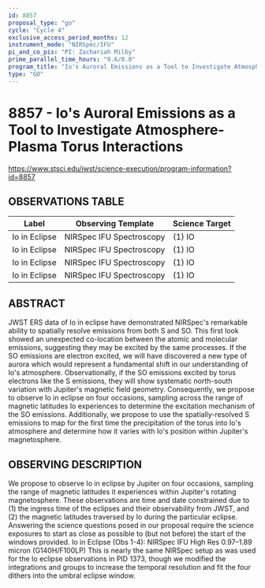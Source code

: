 ```yaml
---
id: 8857
proposal_type: "go"
cycle: "Cycle 4"
exclusive_access_period_months: 12
instrument_mode: "NIRSpec/IFU"
pi_and_co_pis: "PI: Zachariah Milby"
prime_parallel_time_hours: "9.6/0.0"
program_title: "Io's Auroral Emissions as a Tool to Investigate Atmosphere-Plasma Torus Interactions"
type: "GO"
---
```

# 8857 - Io's Auroral Emissions as a Tool to Investigate Atmosphere-Plasma Torus Interactions
https://www.stsci.edu/jwst/science-execution/program-information?id=8857
## OBSERVATIONS TABLE
| Label          | Observing Template       | Science Target |
|----------------|--------------------------|----------------|
| Io in Eclipse  | NIRSpec IFU Spectroscopy | (1) IO         |
| Io in Eclipse  | NIRSpec IFU Spectroscopy | (1) IO         |
| Io in Eclipse  | NIRSpec IFU Spectroscopy | (1) IO         |
| Io in Eclipse  | NIRSpec IFU Spectroscopy | (1) IO         |

## ABSTRACT

JWST ERS data of Io in eclipse have demonstrated NIRSpec's remarkable ability to spatially resolve emissions from both S and SO. This first look showed an unexpected co-location between the atomic and molecular emissions, suggesting they may be excited by the same processes. If the SO emissions are electron excited, we will have discovered a new type of aurora which would represent a fundamental shift in our understanding of Io's atmosphere. Observationally, if the SO emissions excited by torus electrons like the S emissions, they will show systematic north-south variation with Jupiter's magnetic field geometry. Consequently, we propose to observe Io in eclipse on four occasions, sampling across the range of magnetic latitudes Io experiences to determine the excitation mechanism of the SO emissions. Additionally, we propose to use the spatially-resolved S emissions to map for the first time the precipitation of the torus into Io's atmosphere and determine how it varies with Io's position within Jupiter's magnetosphere.

## OBSERVING DESCRIPTION

We propose to observe Io in eclipse by Jupiter on four occasions, sampling the range of magnetic latitudes it experiences within Jupiter's rotating magnetosphere. These observations are time and date constrained due to (1) the ingress time of the eclipses and their observability from JWST, and (2) the magnetic latitudes traversed by Io during the particular eclipse. Answering the science questions posed in our proposal require the science exposures to start as close as possible to (but not before) the start of the windows provided.
Io in Eclipse (Obs 1-4): NIRSpec IFU High Res 0.97–1.89 micron (G140H/F100LP)
This is nearly the same NIRSpec setup as was used for the Io eclipse observations in PID 1373, though we modified the integrations and groups to increase the temporal resolution and fit the four dithers into the umbral eclipse window.